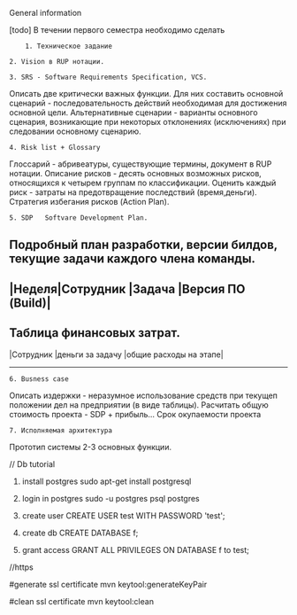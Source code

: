General information

[todo] В течении первого семестра необходимо сделать

        1. Техническое задание 

	2. Vision в RUP нотации. 

	3. SRS - Software Requirements Specification, VCS. 

Описать две критически важных функции. Для них составить основной сценарий - последовательность действий необходимая для достижения основной цели. Альтернативные сценарии - варианты основного сценария, возникающие при некоторых отклонениях (исключениях) при следовании основному сценарию.

	4. Risk list + Glossary

Глоссарий - абривеатуры, существующие термины, документ в RUP нотации.
Описание рисков - десять основных возможных рисков, относящихся к четырем группам по классификации. Оценить каждый риск  - затраты  на предотвращение последствий (время,деньги). Стратегия избегания рисков (Action Plan).  

	5. SDP   Softvare Development Plan.

Подробный план разработки, версии билдов, текущие задачи каждого члена команды.
--------------------------------------------------------
|Неделя|Сотрудник         |Задача    |Версия ПО (Build)|
--------------------------------------------------------
Таблица финансовых затрат.
--------------------------------------------------------------
|Сотрудник         |деньги за задачу  |общие расходы на этапе|
-------------------------------------------------------- -----

	6. Busness case

Описать издержки - неразумное использование средств при текущеп положении дел на предприятии (в виде таблицы).
Расчитать общую стоимость проекта  - SDP + прибыль...
Срок окупаемости проекта

	7. Исполняемая архитектура

Прототип системы 2-3 основных функции.


// Db tutorial

1. install postgres
sudo apt-get install postgresql

2. login in postgres
sudo -u postgres psql postgres

3. create user
CREATE USER test WITH PASSWORD 'test';
4. create db
CREATE DATABASE f;
5. grant access
GRANT ALL PRIVILEGES ON DATABASE f to test;

//https

#generate ssl certificate
mvn keytool:generateKeyPair

#clean ssl certificate
mvn keytool:clean

